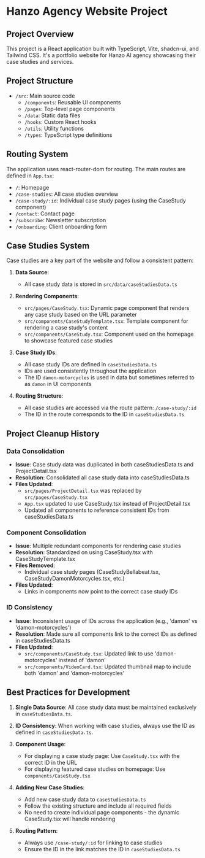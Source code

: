 # Hanzo Agency Website Project

## Project Overview
This project is a React application built with TypeScript, Vite, shadcn-ui, and Tailwind CSS. It's a portfolio website for Hanzo AI agency showcasing their case studies and services.

## Project Structure
- `/src`: Main source code
  - `/components`: Reusable UI components
  - `/pages`: Top-level page components
  - `/data`: Static data files
  - `/hooks`: Custom React hooks
  - `/utils`: Utility functions
  - `/types`: TypeScript type definitions

## Routing System
The application uses react-router-dom for routing. The main routes are defined in `App.tsx`:
- `/`: Homepage
- `/case-studies`: All case studies overview
- `/case-study/:id`: Individual case study pages (using the CaseStudy component)
- `/contact`: Contact page
- `/subscribe`: Newsletter subscription
- `/onboarding`: Client onboarding form

## Case Studies System
Case studies are a key part of the website and follow a consistent pattern:

1. **Data Source**:
   - All case study data is stored in `src/data/caseStudiesData.ts`
   
2. **Rendering Components**:
   - `src/pages/CaseStudy.tsx`: Dynamic page component that renders any case study based on the URL parameter
   - `src/components/CaseStudyTemplate.tsx`: Template component for rendering a case study's content
   - `src/components/CaseStudy.tsx`: Component used on the homepage to showcase featured case studies

3. **Case Study IDs**:
   - All case study IDs are defined in `caseStudiesData.ts`
   - IDs are used consistently throughout the application
   - The ID `damon-motorcycles` is used in data but sometimes referred to as `damon` in UI components

4. **Routing Structure**:
   - All case studies are accessed via the route pattern: `/case-study/:id`
   - The ID in the route corresponds to the ID in `caseStudiesData.ts`

## Project Cleanup History

### Data Consolidation
- **Issue**: Case study data was duplicated in both caseStudiesData.ts and ProjectDetail.tsx
- **Resolution**: Consolidated all case study data into caseStudiesData.ts
- **Files Updated**:
  - `src/pages/ProjectDetail.tsx` was replaced by `src/pages/CaseStudy.tsx`
  - `App.tsx` updated to use CaseStudy.tsx instead of ProjectDetail.tsx
  - Updated all components to reference consistent IDs from caseStudiesData.ts

### Component Consolidation
- **Issue**: Multiple redundant components for rendering case studies
- **Resolution**: Standardized on using CaseStudy.tsx with CaseStudyTemplate.tsx
- **Files Removed**:
  - Individual case study pages (CaseStudyBellabeat.tsx, CaseStudyDamonMotorcycles.tsx, etc.)
- **Files Updated**:
  - Links in components now point to the correct case study IDs

### ID Consistency
- **Issue**: Inconsistent usage of IDs across the application (e.g., 'damon' vs 'damon-motorcycles')
- **Resolution**: Made sure all components link to the correct IDs as defined in caseStudiesData.ts
- **Files Updated**:
  - `src/components/CaseStudy.tsx`: Updated link to use 'damon-motorcycles' instead of 'damon'
  - `src/components/VideoCard.tsx`: Updated thumbnail map to include both 'damon' and 'damon-motorcycles'

## Best Practices for Development

1. **Single Data Source**: All case study data must be maintained exclusively in `caseStudiesData.ts`.

2. **ID Consistency**: When working with case studies, always use the ID as defined in `caseStudiesData.ts`.

3. **Component Usage**:
   - For displaying a case study page: Use `CaseStudy.tsx` with the correct ID in the URL
   - For displaying featured case studies on homepage: Use `components/CaseStudy.tsx`

4. **Adding New Case Studies**:
   - Add new case study data to `caseStudiesData.ts`
   - Follow the existing structure and include all required fields
   - No need to create individual page components - the dynamic CaseStudy.tsx will handle rendering

5. **Routing Pattern**:
   - Always use `/case-study/:id` for linking to case studies
   - Ensure the ID in the link matches the ID in `caseStudiesData.ts`